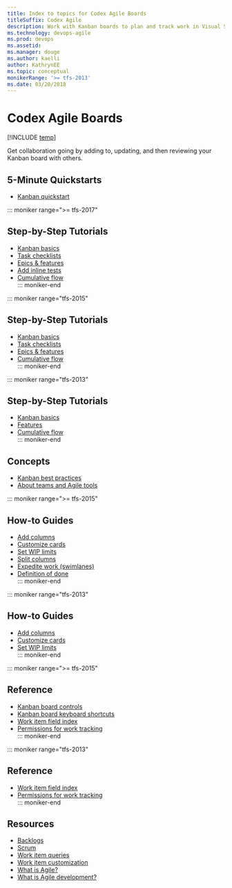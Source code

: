 ```yaml
---
title: Index to topics for Codex Agile Boards
titleSuffix: Codex Agile
description: Work with Kanban boards to plan and track work in Visual Studio Team Services & Team Foundation Server
ms.technology: devops-agile
ms.prod: devops
ms.assetid:  
ms.manager: douge
ms.author: kaelli
author: KathrynEE
ms.topic: conceptual
monikerRange: '>= tfs-2013'
ms.date: 03/20/2018
---
```


# Codex Agile Boards

[!INCLUDE [temp](../_shared/version-vsts-tfs-all-versions.md)]  

Get collaboration going by adding to, updating, and then reviewing your Kanban board with others. 


## 5-Minute Quickstarts  

- [Kanban quickstart](kanban-quickstart.md)  


::: moniker range=">= tfs-2017"

## Step-by-Step Tutorials

- [Kanban basics](kanban-basics.md)
- [Task checklists](add-task-checklists.md)
- [Epics & features](kanban-epics-features-stories.md)
- [Add inline tests](add-run-update-tests.md)
- [Cumulative flow](../../report/dashboards/cumulative-flow.md?toc=/vsts/work/kanban/toc.json&bc=/vsts/work/kanban/breadcrumb/toc.json)  
::: moniker-end

::: moniker range="tfs-2015"
## Step-by-Step Tutorials

- [Kanban basics](kanban-basics.md)
- [Task checklists](add-task-checklists.md)
- [Epics & features](kanban-epics-features-stories.md)
- [Cumulative flow](../../report/dashboards/cumulative-flow.md?toc=/vsts/work/kanban/toc.json&bc=/vsts/work/kanban/breadcrumb/toc.json)  
::: moniker-end

::: moniker range="tfs-2013"
## Step-by-Step Tutorials

- [Kanban basics](kanban-basics.md)
- [Features](kanban-epics-features-stories.md)
- [Cumulative flow](../../report/dashboards/cumulative-flow.md?toc=/vsts/work/kanban/toc.json&bc=/vsts/work/kanban/breadcrumb/toc.json)  
::: moniker-end

## Concepts 
      
- [Kanban best practices](best-practices-kanban.md)      
- [About teams and Agile tools](../../settings/about-teams-and-settings.md?toc=/vsts/work/kanban/toc.json&bc=/vsts/work/kanban/breadcrumb/toc.json)  



::: moniker range=">= tfs-2015"

## How-to Guides

- [Add columns](add-columns.md) 
- [Customize cards](../customize/customize-cards.md?toc=/vsts/work/kanban/toc.json&bc=/vsts/work/kanban/breadcrumb/toc.json)    
- [Set WIP limits](wip-limits.md)  
- [Split columns](split-columns.md)  
- [Expedite work (swimlanes)](expedite-work.md)  
- [Definition of done](definition-of-done.md)  
::: moniker-end  

::: moniker range="tfs-2013"

## How-to Guides

- [Add columns](add-columns.md) 
- [Customize cards](../customize/customize-cards.md?toc=/vsts/work/kanban/toc.json&bc=/vsts/work/kanban/breadcrumb/toc.json)    
- [Set WIP limits](wip-limits.md)  
::: moniker-end  

::: moniker range=">= tfs-2015"
## Reference   

- [Kanban board controls](kanban-board-controls.md) 
- [Kanban board keyboard shortcuts](kanban-board-keyboard-shortcuts.md) 
- [Work item field index](../work-items/guidance/work-item-field.md?toc=/vsts/work/kanban/toc.json&bc=/vsts/work/kanban/breadcrumb/toc.json) 
- [Permissions for work tracking](../../security/permissions-access-work-tracking.md?toc=/vsts/work/kanban/toc.json&bc=/vsts/work/kanban/breadcrumb/toc.json)      
::: moniker-end  
  
::: moniker range="tfs-2013"
## Reference   

- [Work item field index](../work-items/guidance/work-item-field.md?toc=/vsts/work/kanban/toc.json&bc=/vsts/work/kanban/breadcrumb/toc.json) 
- [Permissions for work tracking](../../security/permissions-access-work-tracking.md?toc=/vsts/work/kanban/toc.json&bc=/vsts/work/kanban/breadcrumb/toc.json)      
::: moniker-end  

## Resources 

- [Backlogs](../backlogs/index.md)
- [Scrum](../scrum/index.md)
- [Work item queries](../track/index.md)
- [Work item customization](../customize/index.md)
- [What is Agile?](https://www.visualstudio.com/learn/what-is-agile/)   
- [What is Agile development?](https://www.visualstudio.com/learn/what-is-agile-development/)  


<!--- 
Add Q&A about Can I add another Kanban board? 
--> 